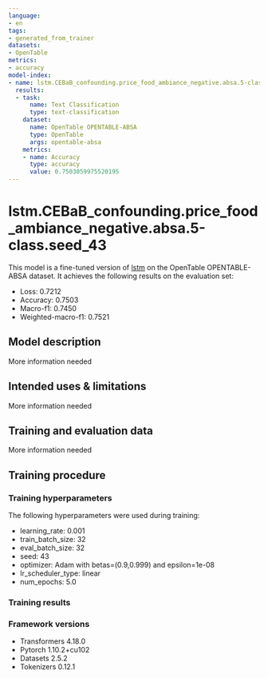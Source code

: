 ```yaml
---
language:
- en
tags:
- generated_from_trainer
datasets:
- OpenTable
metrics:
- accuracy
model-index:
- name: lstm.CEBaB_confounding.price_food_ambiance_negative.absa.5-class.seed_43
  results:
  - task:
      name: Text Classification
      type: text-classification
    dataset:
      name: OpenTable OPENTABLE-ABSA
      type: OpenTable
      args: opentable-absa
    metrics:
    - name: Accuracy
      type: accuracy
      value: 0.7503059975520195
---
```


<!-- This model card has been generated automatically according to the information the Trainer had access to. You
should probably proofread and complete it, then remove this comment. -->

# lstm.CEBaB_confounding.price_food_ambiance_negative.absa.5-class.seed_43

This model is a fine-tuned version of [lstm](https://huggingface.co/lstm) on the OpenTable OPENTABLE-ABSA dataset.
It achieves the following results on the evaluation set:
- Loss: 0.7212
- Accuracy: 0.7503
- Macro-f1: 0.7450
- Weighted-macro-f1: 0.7521

## Model description

More information needed

## Intended uses & limitations

More information needed

## Training and evaluation data

More information needed

## Training procedure

### Training hyperparameters

The following hyperparameters were used during training:
- learning_rate: 0.001
- train_batch_size: 32
- eval_batch_size: 32
- seed: 43
- optimizer: Adam with betas=(0.9,0.999) and epsilon=1e-08
- lr_scheduler_type: linear
- num_epochs: 5.0

### Training results



### Framework versions

- Transformers 4.18.0
- Pytorch 1.10.2+cu102
- Datasets 2.5.2
- Tokenizers 0.12.1
